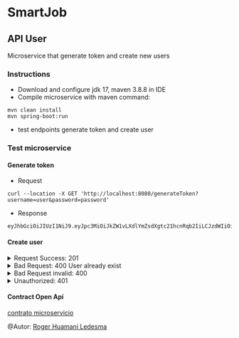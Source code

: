 # SmartJob 

## API User

Microservice that generate token and create new users

### Instructions
- Download and configure jdk 17, maven 3.8.8 in IDE
- Compile microservice with maven command:
```
mvn clean install
mvn spring-boot:run
```
- test endpoints generate token and create user

### Test microservice 

#### Generate token
- Request
```
curl --location -X GET 'http://localhost:8080/generateToken?username=user&password=password'
```
- Response
```
eyJhbGciOiJIUzI1NiJ9.eyJpc3MiOiJkZW1vLXdlYmZsdXgtc21hcnRqb2IiLCJzdWIiOiJ1c2VyIiwicGFzc3dvcmQiOiJwYXNzd29yZCIsImV4cCI6MTczMjc0MjAzNX0.bai6jCCDaHoH3BoQvObp8zm4ZIhDr3WFs2HlzSmgC58
```
  
#### Create user

<details>
<summary>Request Success: 201</summary>

```
curl --location -v POST 'http://localhost:8080/users' \
--header 'Content-Type: application/json' \
--header 'Authorization: Bearer eyJhbGciOiJIUzI1NiJ9.eyJpc3MiOiJkZW1vLXdlYmZsdXgtc21hcnRqb2IiLCJzdWIiOiJ1c2VyIiwicGFzc3dvcmQiOiJwYXNzd29yZCIsImV4cCI6MTczMjc0MjAzNX0.bai6jCCDaHoH3BoQvObp8zm4ZIhDr3WFs2HlzSmgC58' \
--data-raw '{
           "name": "Jose",
           "email": "jose@smartjob.cl",
           "password": "1223abcd",
           "phones": [
            {
                "number": "9999999",
                "citycode": "1",
                "contrycode": "51"
            }
           ]
         }'
```
```
* upload completely sent off: 284 bytes
< HTTP/1.1 201 Created
< Content-Type: application/json
< Content-Length: 404
< Cache-Control: no-cache, no-store, max-age=0, must-revalidate
< Pragma: no-cache
< Expires: 0
< X-Content-Type-Options: nosniff
```
</details>

<details>
<summary>Bad Request: 400 User already exist</summary>

```
curl --location -v POST 'http://localhost:8080/users' \
--header 'Content-Type: application/json' \
--header 'Authorization: Bearer eyJhbGciOiJIUzI1NiJ9.eyJpc3MiOiJkZW1vLXdlYmZsdXgtc21hcnRqb2IiLCJzdWIiOiJ1c2VyIiwicGFzc3dvcmQiOiJwYXNzd29yZCIsImV4cCI6MTczMjc0MjAzNX0.bai6jCCDaHoH3BoQvObp8zm4ZIhDr3WFs2HlzSmgC58' \
--data-raw '{
           "name": "Jose",
           "email": "jose@smartjob.cl",
           "password": "1223abcd",
           "phones": [
            {
                "number": "9999999",
                "citycode": "1",
                "contrycode": "51"
            }
           ]
         }'
```
```
* upload completely sent off: 283 bytes
< HTTP/1.1 400 Bad Request
< Content-Type: application/json
< Content-Length: 37
< Cache-Control: no-cache, no-store, max-age=0, must-revalidate
< Pragma: no-cache
< Expires: 0
< X-Content-Type-Options: nosniff
< X-Frame-Options: DENY
< X-XSS-Protection: 0
< Referrer-Policy: no-referrer
<
{ [37 bytes data]
100   320  100    37  100   283    273   2089 --:--:-- --:--:-- --:--:--  2352
{"mensaje":"El correo ya registrado"}
```
</details>

<details>
<summary>Bad Request invalid: 400</summary>

```
curl --location -v POST 'http://localhost:8080/users' \
--header 'Content-Type: application/json' \
--header 'Authorization: Bearer eyJhbGciOiJIUzI1NiJ9.eyJpc3MiOiJkZW1vLXdlYmZsdXgtc21hcnRqb2IiLCJzdWIiOiJ1c2VyIiwicGFzc3dvcmQiOiJwYXNzd29yZCIsImV4cCI6MTczMjc0MjAzNX0.bai6jCCDaHoH3BoQvObp8zm4ZIhDr3WFs2HlzSmgC58' \
--data-raw '{
           "name": "Vladimir",
           "email": "vladimirsmartjob.cl",
           "password": "1223abcd",
           "phones": [
            {
                "number": "9999999",
                "citycode": "1",
                "contrycode": "51"
            }
           ]
         }'
```
```
* upload completely sent off: 290 bytes
< HTTP/1.1 400 Bad Request
< Content-Type: application/json
< Content-Length: 1378
< Cache-Control: no-cache, no-store, max-age=0, must-revalidate
< Pragma: no-cache
< Expires: 0
< X-Content-Type-Options: nosniff
```
</details>

<details>
<summary>Unauthorized: 401</summary>

```
curl --location -v POST 'http://localhost:8080/users' \
--header 'Content-Type: application/json' \
--data-raw '{
           "name": "Vladimir",
           "email": "vladimirsmartjob.cl",
           "password": "1223abcd",
           "phones": [
            {
                "number": "9999999",
                "citycode": "1",
                "contrycode": "51"
            }
           ]
         }'
```
```
* upload completely sent off: 290 bytes
< HTTP/1.1 401 Unauthorized
< WWW-Authenticate: Basic realm="Realm"
< Cache-Control: no-cache, no-store, max-age=0, must-revalidate
< Pragma: no-cache
< Expires: 0
< X-Content-Type-Options: nosniff
```
</details>

#### Contract Open Apí
[contrato microservicio](/src/main/resources/openapi.yaml)

@Autor: [Roger Huamani Ledesma](https://www.linkedin.com/in/roger-vladimir-huamani-ledesma-58887a11a/?originalSubdomain=pe)
